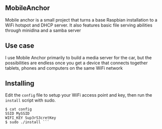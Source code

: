 ## MobileAnchor
Mobile anchor is a small project that turns a base Raspbian installation to a WiFi hotspot and DHCP server.
It also features basic file serving abilities through minidlna and a samba server

## Use case
I use Mobile Anchor primarily to build a media server for the car, but the possibilities are endless once you
get a device that connects together tablets, phones and computers on the same WiFi network

## Installing
Edit the `config` file to setup your WiFi access point and key, then run the `install` script with sudo.
```
$ cat config 
SSID MySSID
WIFI_KEY Sup3rS3cretKey
$ sudo ./install ```
